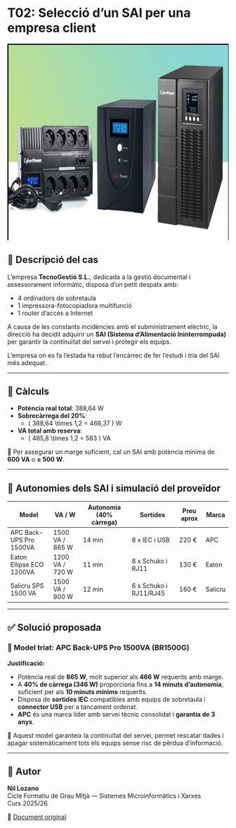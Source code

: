 # T02: Selecció d’un SAI per una empresa client
![Imatge dels SAI](img/T02.imatge.png)
## 🏢 Descripció del cas

L’empresa **TecnoGestió S.L.**, dedicada a la gestió documental i assessorament informàtic, disposa d’un petit despatx amb:

- 4 ordinadors de sobretaula
- 1 impressora-fotocopiadora multifunció
- 1 router d’accés a Internet

A causa de les constants incidències amb el subministrament elèctric, la direcció ha decidit adquirir un **SAI (Sistema d’Alimentació Ininterrompuda)** per garantir la continuïtat del servei i protegir els equips.

L’empresa on es fa l’estada ha rebut l’encàrrec de fer l’estudi i tria del SAI més adequat.

---

## 📐 Càlculs

- **Potència real total**: 388,64 W  
- **Sobrecàrrega del 20%**:  
  - \( 388,64 \times 1,2 = 466,37 \) W  
- **VA total amb reserva**:  
  - \( 485,8 \times 1,2 = 583 \) VA  

🔎 Per assegurar un marge suficient, cal un SAI amb potència mínima de **600 VA** o **≥ 500 W**.

---

## 🔋 Autonomies dels SAI i simulació del proveïdor

| Model                          | VA / W         | Autonomia (40% càrrega) | Sortides               | Preu aprox | Marca    |
|-------------------------------|----------------|--------------------------|------------------------|------------|----------|
| APC Back-UPS Pro 1500VA       | 1500 VA / 865 W| 14 min                   | 8 x IEC i USB          | 220 €      | APC      |
| Eaton Ellipse ECO 1200VA      | 1200 VA / 720 W| 11 min                   | 8 x Schuko i RJ11      | 130 €      | Eaton    |
| Salicru SPS 1500 VA           | 1500 VA / 900 W| 12 min                   | 6 x Schuko i RJ11/RJ45 | 160 €      | Salicru  |

---

## ✅ Solució proposada

### 🔧 Model triat: **APC Back-UPS Pro 1500VA (BR1500G)**

**Justificació:**

- Potència real de **865 W**, molt superior als **466 W** requerits amb marge.
- A **40% de càrrega (346 W)** proporciona fins a **14 minuts d’autonomia**, suficient per als **10 minuts mínims** requerits.
- Disposa de **sortides IEC** compatibles amb equips de sobretaula i **connector USB** per a tancament ordenat.
- **APC** és una marca líder amb servei tècnic consolidat i **garantia de 3 anys**.

📌 Aquest model garanteix la continuïtat del servei, permet rescatar dades i apagar sistemàticament tots els equips sense risc de pèrdua d’informació.

---

## 👤 Autor

**Nil Lozano**  
Cicle Formatiu de Grau Mitjà — Sistemes Microinformàtics i Xarxes  
Curs 2025/26

🔗 [Document original](https://docs.google.com/document/d/1BL4O1KotV4UR_P5rjN74C6-fLpEkKJ0FNRRUhrEge48/edit?usp=sharing)
